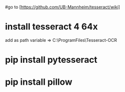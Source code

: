#go to [https://github.com/UB-Mannheim/tesseract/wiki]

# install tesseract 4 64x

add as path variable => C:\ProgramFiles\Tesseract-OCR

# pip install pytesseract

# pip install pillow
